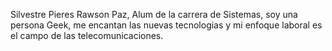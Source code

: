Silvestre Pieres Rawson Paz, Alum de la carrera de Sistemas, soy una persona Geek, me encantan las nuevas tecnologias y mi enfoque laboral es el campo de las telecomunicaciones. 
